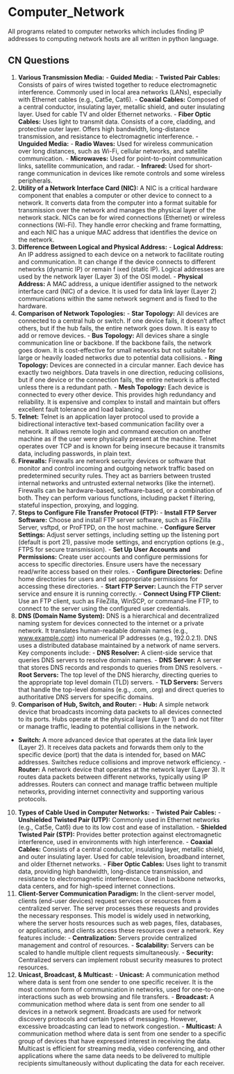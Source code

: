 # Computer_Network
All programs related to computer networks which includes finding IP addresses to computing network hosts are all written in python language.


## CN Questions
1. **Various Transmission Media:** - **Guided Media:** - **Twisted Pair Cables:** Consists of pairs of wires twisted together to reduce electromagnetic 
interference. Commonly used in local area networks (LANs), especially with Ethernet cables (e.g., 
Cat5e, Cat6). - **Coaxial Cables:** Composed of a central conductor, insulating layer, metallic shield, and outer 
insulating layer. Used for cable TV and older Ethernet networks. - **Fiber Optic Cables:** Uses light to transmit data. Consists of a core, cladding, and protective 
outer layer. Offers high bandwidth, long-distance transmission, and resistance to electromagnetic 
interference. - **Unguided Media:** - **Radio Waves:** Used for wireless communication over long distances, such as Wi-Fi, cellular 
networks, and satellite communication. - **Microwaves:** Used for point-to-point communication links, satellite communication, and 
radar. - **Infrared:** Used for short-range communication in devices like remote controls and some 
wireless peripherals. 
2. **Utility of a Network Interface Card (NIC):** 
A NIC is a critical hardware component that enables a computer or other device to connect to a 
network. It converts data from the computer into a format suitable for transmission over the 
network and manages the physical layer of the network stack. NICs can be for wired connections 
(Ethernet) or wireless connections (Wi-Fi). They handle error checking and frame formatting, and 
each NIC has a unique MAC address that identifies the device on the network. 
3. **Difference Between Logical and Physical Address:** - **Logical Address:** An IP address assigned to each device on a network to facilitate routing and 
communication. It can change if the device connects to different networks (dynamic IP) or remain 
f
 ixed (static IP). Logical addresses are used by the network layer (Layer 3) of the OSI model. - **Physical Address:** A MAC address, a unique identifier assigned to the network interface card 
(NIC) of a device. It is used for data link layer (Layer 2) communications within the same network 
segment and is fixed to the hardware. 
4. **Comparison of Network Topologies:** - **Star Topology:** All devices are connected to a central hub or switch. If one device fails, it 
doesn’t affect others, but if the hub fails, the entire network goes down. It is easy to add or remove 
devices. - **Bus Topology:** All devices share a single communication line or backbone. If the backbone 
fails, the network goes down. It is cost-effective for small networks but not suitable for large or 
heavily loaded networks due to potential data collisions. - **Ring Topology:** Devices are connected in a circular manner. Each device has exactly two 
neighbors. Data travels in one direction, reducing collisions, but if one device or the connection fails, 
the entire network is affected unless there is a redundant path. - **Mesh Topology:** Each device is connected to every other device. This provides high 
redundancy and reliability. It is expensive and complex to install and maintain but offers excellent 
fault tolerance and load balancing. 
5. **Telnet:** 
Telnet is an application layer protocol used to provide a bidirectional interactive text-based 
communication facility over a network. It allows remote login and command execution on another 
machine as if the user were physically present at the machine. Telnet operates over TCP and is 
known for being insecure because it transmits data, including passwords, in plain text. 
6. **Firewalls:** 
Firewalls are network security devices or software that monitor and control incoming and outgoing 
network traffic based on predetermined security rules. They act as barriers between trusted internal 
networks and untrusted external networks (like the internet). Firewalls can be hardware-based, 
software-based, or a combination of both. They can perform various functions, including packet 
f
 iltering, stateful inspection, proxying, and logging. 
7. **Steps to Configure File Transfer Protocol (FTP):** - **Install FTP Server Software:** Choose and install FTP server software, such as FileZilla Server, 
vsftpd, or ProFTPD, on the host machine. - **Configure Server Settings:** Adjust server settings, including setting up the listening port 
(default is port 21), passive mode settings, and encryption options (e.g., FTPS for secure 
transmission). - **Set Up User Accounts and Permissions:** Create user accounts and configure permissions for 
access to specific directories. Ensure users have the necessary read/write access based on their roles. - **Configure Directories:** Define home directories for users and set appropriate permissions for 
accessing these directories. - **Start FTP Server:** Launch the FTP server service and ensure it is running correctly. - **Connect Using FTP Client:** Use an FTP client, such as FileZilla, WinSCP, or command-line FTP, 
to connect to the server using the configured user credentials. 
8. **DNS (Domain Name System):** 
DNS is a hierarchical and decentralized naming system for devices connected to the internet or a 
private network. It translates human-readable domain names (e.g., www.example.com) into 
numerical IP addresses (e.g., 192.0.2.1). DNS uses a distributed database maintained by a network of 
name servers. Key components include: - **DNS Resolver:** A client-side service that queries DNS servers to resolve domain names. - **DNS Server:** A server that stores DNS records and responds to queries from DNS resolvers. - **Root Servers:** The top level of the DNS hierarchy, directing queries to the appropriate top
level domain (TLD) servers. - **TLD Servers:** Servers that handle the top-level domains (e.g., .com, .org) and direct queries to 
authoritative DNS servers for specific domains. 
9. **Comparison of Hub, Switch, and Router:** - **Hub:** A simple network device that broadcasts incoming data packets to all devices 
connected to its ports. Hubs operate at the physical layer (Layer 1) and do not filter or manage traffic, 
leading to potential collisions in the network. 
- **Switch:** A more advanced device that operates at the data link layer (Layer 2). It receives data 
packets and forwards them only to the specific device (port) that the data is intended for, based on 
MAC addresses. Switches reduce collisions and improve network efficiency. - **Router:** A network device that operates at the network layer (Layer 3). It routes data packets 
between different networks, typically using IP addresses. Routers can connect and manage traffic 
between multiple networks, providing internet connectivity and supporting various protocols. 
10. **Types of Cable Used in Computer Networks:** - **Twisted Pair Cables:** - **Unshielded Twisted Pair (UTP):** Commonly used in Ethernet networks (e.g., Cat5e, Cat6) 
due to its low cost and ease of installation. - **Shielded Twisted Pair (STP):** Provides better protection against electromagnetic 
interference, used in environments with high interference. - **Coaxial Cables:** Consists of a central conductor, insulating layer, metallic shield, and outer 
insulating layer. Used for cable television, broadband internet, and older Ethernet networks. - **Fiber Optic Cables:** Uses light to transmit data, providing high bandwidth, long-distance 
transmission, and resistance to electromagnetic interference. Used in backbone networks, data 
centers, and for high-speed internet connections. 
11. **Client-Server Communication Paradigm:** 
In the client-server model, clients (end-user devices) request services or resources from a 
centralized server. The server processes these requests and provides the necessary responses. This 
model is widely used in networking, where the server hosts resources such as web pages, files, 
databases, or applications, and clients access these resources over a network. Key features include: - **Centralization:** Servers provide centralized management and control of resources. - **Scalability:** Servers can be scaled to handle multiple client requests simultaneously. - **Security:** Centralized servers can implement robust security measures to protect resources. 
12. **Unicast, Broadcast, & Multicast:** - **Unicast:** A communication method where data is sent from one sender to one specific 
receiver. It is the most common form of communication in networks, used for one-to-one 
interactions such as web browsing and file transfers. - **Broadcast:** A communication method where data is sent from one sender to all devices in a 
network segment. Broadcasts are used for network discovery protocols and certain types of 
messaging. However, excessive broadcasting can lead to network congestion. - **Multicast:** A communication method where data is sent from one sender to a specific group 
of devices that have expressed interest in receiving the data. Multicast is efficient for streaming 
media, video conferencing, and other applications where the same data needs to be delivered to 
multiple recipients simultaneously without duplicating the data for each receiver.
